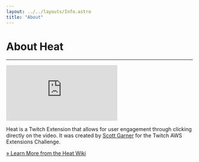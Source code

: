 ```yaml
---
layout: ../../layouts/Info.astro
title: "About"
---
```


# About Heat

---

<iframe class="w-full aspect-video" src="https://www.youtube.com/embed/m6rwgHy1RAQ" title="Demo Video For Heat (Extended)" frameborder="0" allow="accelerometer; autoplay; clipboard-write; encrypted-media; gyroscope; picture-in-picture; web-share" allowfullscreen></iframe>

Heat is a Twitch Extension that allows for user engagement through clicking directly on the video. It was created by [Scott Garner](https://www.scottmadethis.net/) for the Twitch AWS Extensions Challenge.  

[&raquo; Learn More from the Heat Wiki](https://github.com/scottgarner/Heat/wiki/)